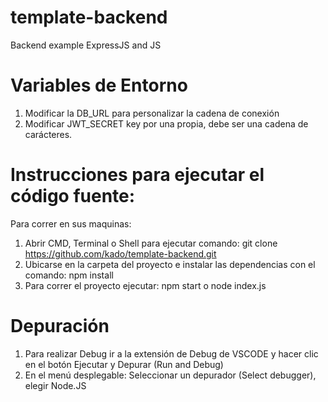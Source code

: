 # template-backend
Backend example ExpressJS and JS

# Variables de Entorno
1. Modificar la DB_URL para personalizar la cadena de conexión
2. Modificar JWT_SECRET key por una propia, debe ser una cadena de carácteres.

# Instrucciones para ejecutar el código fuente:
Para correr en sus maquinas: 
1. Abrir CMD, Terminal o Shell para ejecutar comando: git clone https://github.com/kado/template-backend.git
2. Ubicarse en la carpeta del proyecto e instalar las dependencias con el comando: npm install
3. Para correr el proyecto ejecutar: npm start o node index.js

# Depuración 
1. Para realizar Debug ir a la extensión de Debug de VSCODE y hacer clic en el botón Ejecutar y Depurar  (Run and Debug)
2. En el menú desplegable: Seleccionar un depurador (Select debugger), elegir Node.JS
